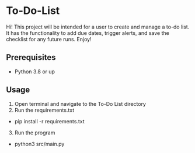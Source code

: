 # To-Do-List

Hi! This project will be intended for a user to create and manage a to-do list. It has the functionality to add due dates, trigger alerts, and save the checklist for any future runs. Enjoy!

## Prerequisites
- Python 3.8 or up
## Usage
1. Open terminal and navigate to the To-Do List directory
2. Run the requirements.txt
- pip install -r requirements.txt
3. Run the program
- python3 src/main.py
